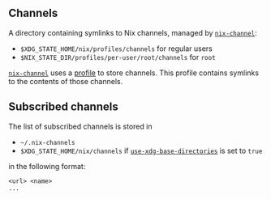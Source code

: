 ## Channels

A directory containing symlinks to Nix channels, managed by [`nix-channel`]:

- `$XDG_STATE_HOME/nix/profiles/channels` for regular users
- `$NIX_STATE_DIR/profiles/per-user/root/channels` for `root`

[`nix-channel`] uses a [profile](@docroot@/command-ref/files/user-profiles.md) to store channels.
This profile contains symlinks to the contents of those channels.

## Subscribed channels

The list of subscribed channels is stored in

- `~/.nix-channels`
- `$XDG_STATE_HOME/nix/channels` if [`use-xdg-base-directories`] is set to `true`

in the following format:

```
<url> <name>
...
```

[`nix-channel`]: @docroot@/command-ref/nix-channel.md
[`use-xdg-base-directories`]: @docroot@/command-ref/conf-file.md#conf-use-xdg-base-directories
